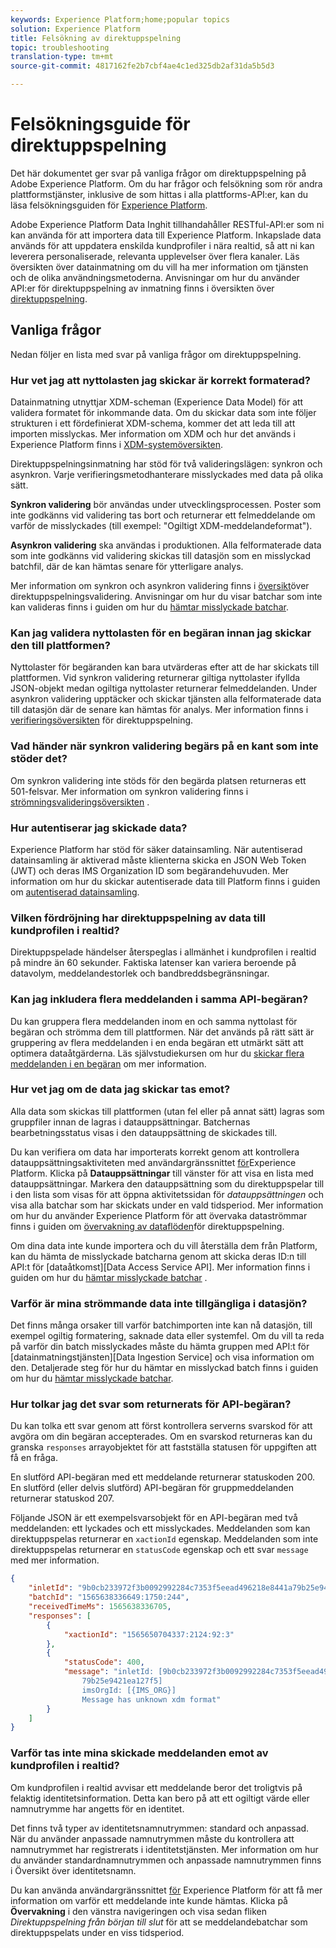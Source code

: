```yaml
---
keywords: Experience Platform;home;popular topics
solution: Experience Platform
title: Felsökning av direktuppspelning
topic: troubleshooting
translation-type: tm+mt
source-git-commit: 4817162fe2b7cbf4ae4c1ed325db2af31da5b5d3

---
```



# Felsökningsguide för direktuppspelning

Det här dokumentet ger svar på vanliga frågor om direktuppspelning på Adobe Experience Platform. Om du har frågor och felsökning som rör andra plattformstjänster, inklusive de som hittas i alla plattforms-API:er, kan du läsa felsökningsguiden för [Experience Platform](../../landing/troubleshooting.md).

Adobe Experience Platform Data Inghit tillhandahåller RESTful-API:er som ni kan använda för att importera data till Experience Platform. Inkapslade data används för att uppdatera enskilda kundprofiler i nära realtid, så att ni kan leverera personaliserade, relevanta upplevelser över flera kanaler. Läs översikten över [](../home.md) datainmatning om du vill ha mer information om tjänsten och de olika användningsmetoderna. Anvisningar om hur du använder API:er för direktuppspelning av inmatning finns i översikten över [direktuppspelning](../streaming-ingestion/overview.md).

## Vanliga frågor

Nedan följer en lista med svar på vanliga frågor om direktuppspelning.

### Hur vet jag att nyttolasten jag skickar är korrekt formaterad?

Datainmatning utnyttjar XDM-scheman (Experience Data Model) för att validera formatet för inkommande data. Om du skickar data som inte följer strukturen i ett fördefinierat XDM-schema, kommer det att leda till att importen misslyckas. Mer information om XDM och hur det används i Experience Platform finns i [XDM-systemöversikten](../../xdm/home.md).

Direktuppspelningsinmatning har stöd för två valideringslägen: synkron och asynkron. Varje verifieringsmetodhanterare misslyckades med data på olika sätt.

**Synkron validering** bör användas under utvecklingsprocessen. Poster som inte godkänns vid validering tas bort och returnerar ett felmeddelande om varför de misslyckades (till exempel: &quot;Ogiltigt XDM-meddelandeformat&quot;).

**Asynkron validering** ska användas i produktionen. Alla felformaterade data som inte godkänns vid validering skickas till datasjön som en misslyckad batchfil, där de kan hämtas senare för ytterligare analys.

Mer information om synkron och asynkron validering finns i [översikt](../quality/streaming-validation.md)över direktuppspelningsvalidering. Anvisningar om hur du visar batchar som inte kan valideras finns i guiden om hur du [hämtar misslyckade batchar](../quality/retrieve-failed-batches.md).

### Kan jag validera nyttolasten för en begäran innan jag skickar den till plattformen?

Nyttolaster för begäranden kan bara utvärderas efter att de har skickats till plattformen. Vid synkron validering returnerar giltiga nyttolaster ifyllda JSON-objekt medan ogiltiga nyttolaster returnerar felmeddelanden. Under asynkron validering upptäcker och skickar tjänsten alla felformaterade data till datasjön där de senare kan hämtas för analys. Mer information finns i [verifieringsöversikten](../quality/streaming-validation.md) för direktuppspelning.

### Vad händer när synkron validering begärs på en kant som inte stöder det?

Om synkron validering inte stöds för den begärda platsen returneras ett 501-felsvar. Mer information om synkron validering finns i [strömningsvalideringsöversikten](../quality/streaming-validation.md) .

### Hur autentiserar jag skickade data?

Experience Platform har stöd för säker datainsamling. När autentiserad datainsamling är aktiverad måste klienterna skicka en JSON Web Token (JWT) och deras IMS Organization ID som begärandehuvuden. Mer information om hur du skickar autentiserade data till Platform finns i guiden om [autentiserad datainsamling](../tutorials/create-authenticated-streaming-connection.md).

### Vilken fördröjning har direktuppspelning av data till kundprofilen i realtid?

Direktuppspelade händelser återspeglas i allmänhet i kundprofilen i realtid på mindre än 60 sekunder. Faktiska latenser kan variera beroende på datavolym, meddelandestorlek och bandbreddsbegränsningar.

### Kan jag inkludera flera meddelanden i samma API-begäran?

Du kan gruppera flera meddelanden inom en och samma nyttolast för begäran och strömma dem till plattformen. När det används på rätt sätt är gruppering av flera meddelanden i en enda begäran ett utmärkt sätt att optimera dataåtgärderna. Läs självstudiekursen om hur du [skickar flera meddelanden i en begäran](../tutorials/streaming-multiple-messages.md) om mer information.

### Hur vet jag om de data jag skickar tas emot?

Alla data som skickas till plattformen (utan fel eller på annat sätt) lagras som gruppfiler innan de lagras i datauppsättningar. Batchernas bearbetningsstatus visas i den datauppsättning de skickades till.

Du kan verifiera om data har importerats korrekt genom att kontrollera datauppsättningsaktiviteten med användargränssnittet [för](https://platform.adobe.com)Experience Platform. Klicka på **Datauppsättningar** till vänster för att visa en lista med datauppsättningar. Markera den datauppsättning som du direktuppspelar till i den lista som visas för att öppna aktivitetssidan för *datauppsättningen* och visa alla batchar som har skickats under en vald tidsperiod. Mer information om hur du använder Experience Platform för att övervaka dataströmmar finns i guiden om [övervakning av dataflöden](../quality/monitor-data-flows.md)för direktuppspelning.

Om dina data inte kunde importera och du vill återställa dem från Platform, kan du hämta de misslyckade batcharna genom att skicka deras ID:n till API:t för [dataåtkomst][Data Access Service API]. Mer information finns i guiden om hur du [hämtar misslyckade batchar](../quality/retrieve-failed-batches.md) .

### Varför är mina strömmande data inte tillgängliga i datasjön?

Det finns många orsaker till varför batchimporten inte kan nå datasjön, till exempel ogiltig formatering, saknade data eller systemfel. Om du vill ta reda på varför din batch misslyckades måste du hämta gruppen med API:t för [datainmatningstjänsten][Data Ingestion Service] och visa information om den. Detaljerade steg för hur du hämtar en misslyckad batch finns i guiden om hur du [hämtar misslyckade batchar](../quality/retrieve-failed-batches.md).

### Hur tolkar jag det svar som returnerats för API-begäran?

Du kan tolka ett svar genom att först kontrollera serverns svarskod för att avgöra om din begäran accepterades. Om en svarskod returneras kan du granska `responses` arrayobjektet för att fastställa statusen för uppgiften att få en fråga.

En slutförd API-begäran med ett meddelande returnerar statuskoden 200. En slutförd (eller delvis slutförd) API-begäran för gruppmeddelanden returnerar statuskod 207.

Följande JSON är ett exempelsvarsobjekt för en API-begäran med två meddelanden: ett lyckades och ett misslyckades. Meddelanden som kan direktuppspelas returnerar en `xactionId` egenskap. Meddelanden som inte direktuppspelas returnerar en `statusCode` egenskap och ett svar `message` med mer information.

```JSON
{
    "inletId": "9b0cb233972f3b0092992284c7353f5eead496218e8441a79b25e9421ea127f5",
    "batchId": "1565638336649:1750:244",
    "receivedTimeMs": 1565638336705,
    "responses": [
        {
            "xactionId": "1565650704337:2124:92:3"
        },
        {
            "statusCode": 400,
            "message": "inletId: [9b0cb233972f3b0092992284c7353f5eead496218e8441a
                79b25e9421ea127f5] 
                imsOrgId: [{IMS_ORG}] 
                Message has unknown xdm format"
        }
    ]
}
```

### Varför tas inte mina skickade meddelanden emot av kundprofilen i realtid?

Om kundprofilen i realtid avvisar ett meddelande beror det troligtvis på felaktig identitetsinformation. Detta kan bero på att ett ogiltigt värde eller namnutrymme har angetts för en identitet.

Det finns två typer av identitetsnamnutrymmen: standard och anpassad. När du använder anpassade namnutrymmen måste du kontrollera att namnutrymmet har registrerats i identitetstjänsten. Mer information om hur du använder standardnamnutrymmen och anpassade namnutrymmen finns i Översikt över [](../../identity-service/namespaces.md) identitetsnamn.

Du kan använda användargränssnittet [för](https://platform.adobe.com) Experience Platform för att få mer information om varför ett meddelande inte kunde hämtas. Klicka på **Övervakning** i den vänstra navigeringen och visa sedan fliken _Direktuppspelning från början till slut_ för att se meddelandebatchar som direktuppspelats under en viss tidsperiod.